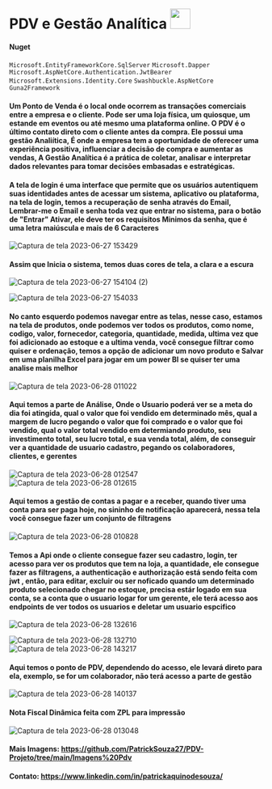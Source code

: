 # PDV e Gestão Analítica <img src="https://cdn-icons-png.flaticon.com/128/6132/6132221.png" width="40"> 

#### Nuget 
```Microsoft.EntityFrameworkCore.SqlServer```
```Microsoft.Dapper```
```Microsoft.AspNetCore.Authentication.JwtBearer```
```Microsoft.Extensions.Identity.Core```
```Swashbuckle.AspNetCore```
```Guna2Framework```

#### Um Ponto de Venda é o local onde ocorrem as transações comerciais entre a empresa e o cliente. Pode ser uma loja física, um quiosque, um estande em eventos ou até mesmo uma plataforma online. O PDV é o último contato direto com o cliente antes da compra. Ele possui uma gestão Analiítica, É onde a empresa tem a oportunidade de oferecer uma experiência positiva, influenciar a decisão de compra e aumentar as vendas, A Gestão Analítica é a prática de coletar, analisar e interpretar dados relevantes para tomar decisões embasadas e estratégicas.

#### A tela de login é uma interface que permite que os usuários autentiquem suas identidades antes de acessar um sistema, aplicativo ou plataforma, na tela de login, temos a recuperação de senha através do Email, Lembrar-me o Email e senha toda vez que entrar no sistema, para o botão de "Entrar" Ativar, ele deve ter os requisitos Minimos da senha, que é uma letra maiúscula e mais de 6 Caracteres

![Captura de tela 2023-06-27 153429](https://github.com/PatrickSouza27/PDV-Projeto/assets/77933748/76e589b6-4f0a-4e67-a009-617554fcd3c9)

#### Assim que Inicia o sistema, temos duas cores de tela, a clara e a escura 

![Captura de tela 2023-06-27 154104 (2)](https://github.com/PatrickSouza27/PDV-Projeto/assets/77933748/bdb0c7d8-e0db-4679-9773-a6bb148e0061)

![Captura de tela 2023-06-27 154033](https://github.com/PatrickSouza27/PDV-Projeto/assets/77933748/b90b8b39-7262-416f-829c-bf0714199995)


#### No canto esquerdo podemos navegar entre as telas, nesse caso, estamos na tela de produtos, onde podemos ver todos os produtos, como nome, codigo, valor, fornecedor,  categoria, quantidade, medida, ultima vez que foi adicionado ao estoque e a ultima venda, você consegue filtrar como quiser e ordenação, temos a opção de adicionar um novo produto e Salvar em uma planilha Excel para jogar em um power BI se quiser ter uma analise mais melhor

![Captura de tela 2023-06-28 011022](https://github.com/PatrickSouza27/PDV-Projeto/assets/77933748/6a642ae5-7485-4305-a5af-a03fa589b0d9)

#### Aqui temos a parte de Análise, Onde o Usuario poderá ver se a meta do dia foi atingida, qual o valor que foi vendido em determinado mês, qual a margem de lucro pegando o valor que foi comprado e o valor que foi vendido, qual o valor total vendido em determiando produto, seu investimento total, seu lucro total, e sua venda total, além, de conseguir ver a quantidade de usuario cadastro, pegando os colaboradores, clientes, e gerentes

![Captura de tela 2023-06-28 012547](https://github.com/PatrickSouza27/PDV-Projeto/assets/77933748/1b0cc1f4-0cd4-47a2-bfbc-b72bfaeb0fd1)
![Captura de tela 2023-06-28 012615](https://github.com/PatrickSouza27/PDV-Projeto/assets/77933748/659ed070-70c7-42d2-b2f2-4089296919e2)

#### Aqui temos a gestão de contas a pagar e a receber, quando tiver uma conta para ser paga hoje, no sininho de notificação aparecerá, nessa tela você consegue fazer um conjunto de filtragens

![Captura de tela 2023-06-28 010828](https://github.com/PatrickSouza27/PDV-Projeto/assets/77933748/8202307e-1add-4279-9f7d-06298af0111e)

#### Temos a Api onde o cliente consegue fazer seu cadastro, login, ter acesso para ver os produtos que tem na loja, a quantidade, ele consegue fazer as filtragens, a authenticação e authorização está sendo feita com jwt , então, para editar, excluir ou ser noficado quando um determinado produto selecionado chegar no estoque, precisa estár logado em sua conta, se a conta que o usuario logar for um gerente, ele terá acesso aos endpoints de ver todos os usuarios e deletar um usuario espcifico


![Captura de tela 2023-06-28 132616](https://github.com/PatrickSouza27/PDV-Projeto/assets/77933748/fe727e9c-4bb4-4ed9-9b15-132fc6712097)

![Captura de tela 2023-06-28 132710](https://github.com/PatrickSouza27/PDV-Projeto/assets/77933748/43ec613e-5318-4089-bbaa-fbe4f8e66aa1)
![Captura de tela 2023-06-28 143217](https://github.com/PatrickSouza27/PDV-Projeto/assets/77933748/505f951a-f7ee-42f3-9208-ef3857db1e8e)


#### Aqui temos o ponto de PDV, dependendo do acesso, ele levará direto para ela, exemplo, se for um colaborador, não terá acesso a parte de gestão

![Captura de tela 2023-06-28 140137](https://github.com/PatrickSouza27/PDV-Projeto/assets/77933748/bf7e1e9f-3176-40a3-a1f4-c2394478c21a)

#### Nota Fiscal Dinâmica feita com ZPL para impressão

![Captura de tela 2023-06-28 013048](https://github.com/PatrickSouza27/PDV-Projeto/assets/77933748/659b395f-7c1c-4cf1-af1c-8847861e519c)

#### Mais Imagens: https://github.com/PatrickSouza27/PDV-Projeto/tree/main/Imagens%20Pdv

#### Contato: https://www.linkedin.com/in/patrickaquinodesouza/
